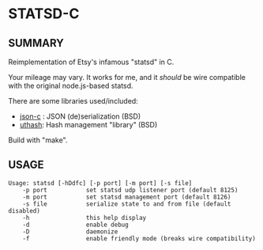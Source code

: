 STATSD-C
========

SUMMARY
-------

Reimplementation of Etsy's infamous "statsd" in C.

Your mileage may vary. It works for me, and it *should* be wire compatible with the original node.js-based statsd.

There are some libraries used/included:

* [json-c](http://oss.metaparadigm.com/json-c/) : JSON (de)serialization (BSD)
* [uthash](http://uthash.sourceforge.net/ ): Hash management "library" (BSD)

Build with "make".

USAGE
-----

    Usage: statsd [-hDdfc] [-p port] [-m port] [-s file]
        -p port           set statsd udp listener port (default 8125)
        -m port           set statsd management port (default 8126)
        -s file           serialize state to and from file (default disabled)
        -h                this help display
        -d                enable debug
        -D                daemonize
        -f                enable friendly mode (breaks wire compatibility)

